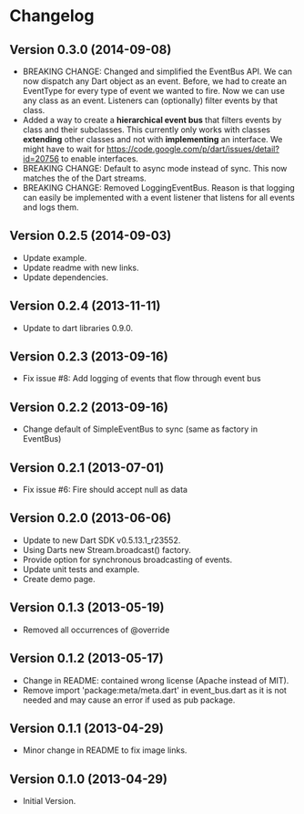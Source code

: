 # Changelog

## Version 0.3.0 (2014-09-08)

* BREAKING CHANGE: Changed and simplified the EventBus API. We can now dispatch
  any Dart object as an event. Before, we had to create an EventType for every
  type of event we wanted to fire. Now we can use any class as an event. 
  Listeners can (optionally) filter events by that class.
* Added a way to create a **hierarchical event bus** that filters events by 
  class and their subclasses. This currently only works with classes 
  **extending** other classes and not with **implementing** an interface. 
  We might have to wait for 
  https://code.google.com/p/dart/issues/detail?id=20756 to enable interfaces.
* BREAKING CHANGE: Default to async mode instead of sync. This now matches the 
  of the Dart streams.
* BREAKING CHANGE: Removed LoggingEventBus. Reason is that logging can easily
  be implemented with a event listener that listens for all events and logs
  them.


## Version 0.2.5 (2014-09-03)

* Update example.
* Update readme with new links.
* Update dependencies.


## Version 0.2.4 (2013-11-11)

* Update to dart libraries 0.9.0.


## Version 0.2.3 (2013-09-16)

* Fix issue #8: Add logging of events that flow through event bus


## Version 0.2.2 (2013-09-16)

* Change default of SimpleEventBus to sync (same as factory in EventBus)


## Version 0.2.1 (2013-07-01)

* Fix issue #6: Fire should accept null as data


## Version 0.2.0 (2013-06-06)

* Update to new Dart SDK v0.5.13.1_r23552.
* Using Darts new Stream.broadcast() factory.
* Provide option for synchronous broadcasting of events.
* Update unit tests and example.
* Create demo page.
  
  
## Version 0.1.3 (2013-05-19)

* Removed all occurrences of @override


## Version 0.1.2 (2013-05-17)

* Change in README: contained wrong license (Apache instead of MIT).
* Remove import 'package:meta/meta.dart' in event_bus.dart as it is not needed 
  and may cause an error if used as pub package.


## Version 0.1.1 (2013-04-29)

* Minor change in README to fix image links.


## Version 0.1.0 (2013-04-29)

* Initial Version.